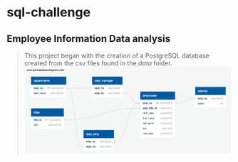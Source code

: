 # sql-challenge
## Employee Information Data analysis
> This project began with the creation of a PostgreSQL database created from the csv files found in the *data* folder.
![Database Structure](/Database_Structure.png)